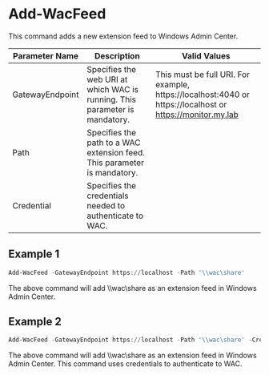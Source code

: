 # Add-WacFeed

This command adds a new extension feed to Windows Admin Center. 

| Parameter Name  | Description                                                  | Valid Values                                                 |
| --------------- | ------------------------------------------------------------ | ------------------------------------------------------------ |
| GatewayEndpoint | Specifies the web URI at which WAC is running. This parameter is mandatory. | This must be full URI. For example, https://localhost:4040 or https://localhost or https://monitor.my.lab |
| Path            | Specifies the path to a WAC extension feed. This parameter is mandatory. |                                                              |
| Credential      | Specifies the credentials needed to authenticate to WAC.     |                                                              |

## Example 1

```powershell
Add-WacFeed -GatewayEndpoint https://localhost -Path '\\wac\share'
```

The above command will add \\\wac\share as an extension feed in Windows Admin Center.

## Example 2

```powershell
Add-WacFeed -GatewayEndpoint https://localhost -Path '\\wac\share' -Credential (Get-Credential)
```

The above command will add \\\wac\share as an extension feed in Windows Admin Center. This command uses credentials to authenticate to WAC.

